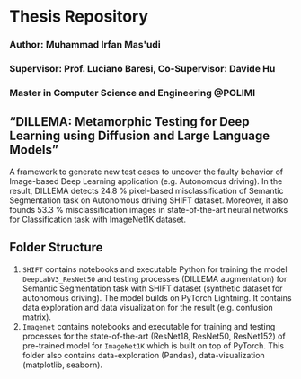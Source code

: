 # Thesis Repository
### Author: Muhammad Irfan Mas'udi
### Supervisor: Prof. Luciano Baresi, Co-Supervisor: Davide Hu
### Master in Computer Science and Engineering @POLIMI
## “DILLEMA: Metamorphic Testing for Deep Learning using Diffusion and Large Language Models”

A framework to generate new test cases to uncover the faulty behavior of Image-based Deep Learning application (e.g. Autonomous driving).
In the result, DILLEMA detects 24.8 % pixel-based misclassification of Semantic Segmentation task on Autonomous driving SHIFT dataset. Moreover, it also founds 53.3 % misclassification images in state-of-the-art neural networks for Classification task with ImageNet1K dataset.

## Folder Structure
1. ```SHIFT``` contains notebooks and executable Python for training the model ```DeepLabV3_ResNet50``` and testing processes (DILLEMA augmentation) for Semantic Segmentation task with SHIFT dataset (synthetic dataset for autonomous driving). The model builds on PyTorch Lightning. It contains data exploration and data visualization for the result (e.g. confusion matrix).
2. ```Imagenet``` contains notebooks and executable for training and testing processes for the state-of-the-art (ResNet18, ResNet50, ResNet152) of pre-trained model for ```ImageNet1K``` which is built on top of PyTorch. This folder also contains data-exploration (Pandas), data-visualization (matplotlib, seaborn).

